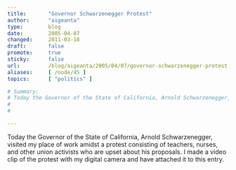 ```yaml
---
title:       "Governor Schwarzenegger Protest"
author:      "aigeanta"
type:        blog
date:        2005-04-07
changed:     2011-03-18
draft:       false
promote:     true
sticky:      false
url:         /blog/aigeanta/2005/04/07/governor-schwarzenegger-protest
aliases:     [ /node/45 ]
topics:      [ "politics" ]

# Summary:
# Today the Governor of the State of California, Arnold Schwarzenegger, visited my place of work amidst a protest consisting of teachers, nurses, and other union activists who are upset about his proposals. I made a video clip of the protest with my digital camera and have attached it to this entry.
# 
# 

---
```

Today the Governor of the State of California, Arnold Schwarzenegger, visited my place of work amidst a protest consisting of teachers, nurses, and other union activists who are upset about his proposals. I made a video clip of the protest with my digital camera and have attached it to this entry.



